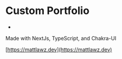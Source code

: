 # Custom Portfolio
-
Made with NextJs, TypeScript, and Chakra-UI

[https://mattlawz.dev](https://mattlawz.dev)
